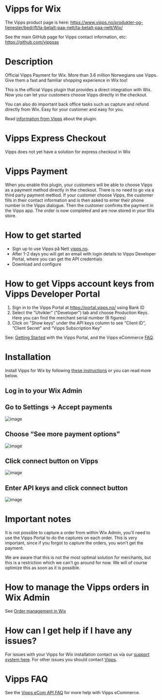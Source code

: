 # Vipps for Wix

The Vipps product page is here: https://www.vipps.no/produkter-og-tjenester/bedrift/ta-betalt-paa-nett/ta-betalt-paa-nett/Wix/

See the main GitHub page for Vipps contact information, etc: https://github.com/vippsas 

# Description

Official Vipps Payment for Wix. More than 3.6 million Norwegians use Vipps. Give them a fast and familiar shopping experience in Wix too!

This is the official Vipps plugin that provides a direct integration with Wix. Now you can let your customers choose Vipps directly in the checkout.

You can also do important back office tasks such as capture and refund directly from Wix. Easy for your customer and easy for you.

Read [information from Vipps](https://www.vipps.no/produkter-og-tjenester/bedrift/ta-betalt-paa-nett/ta-betalt-paa-nett/Wix/) about the plugin.

# Vipps Express Checkout
Vipps does not yet have a solution for express checkout in Wix

# Vipps Payment
When you enable this plugin, your customers will be able to choose Vipps as a payment method directly in the checkout. There is no need to go via a third party payment method. If your customer choose Vipps, the customer fills in their contact information and is then asked to enter their phone number in the Vipps dialogue. Then the customer confirms the payment in the Vipps app. The order is now completed and are now stored in your Wix store.

# How to get started
- Sign up to use Vipps på Nett [vipps.no](https://portal.vipps.no/login).
- After 1-2 days you will get an email with login details to Vipps Developer Portal, where you can get the API credentials
- Download and configure

# How to get Vipps account keys from Vipps Developer Portal
1. Sign in to the Vipps Portal at https://portal.vipps.no/ using Bank ID
2. Select the "Utvikler" ("Developer") tab and choose Production Keys. Here you can find the merchant serial number (6 figures)
3. Click on "Show keys" under the API keys column to see “Client ID”, “Client Secret” and “Vipps Subscription Key”

See: [Getting Started](https://github.com/vippsas/vipps-developers/blob/master/vipps-developer-portal-getting-started.md) with the Vipps Portal, and the Vipps eCommerce [FAQ](https://github.com/vippsas/vipps-ecom-api/blob/master/vipps-ecom-api-faq.md).

# Installation
Install Vipps for Wix by following [these instructions](https://crude.no/vipps-for-wix/) or you can read more below.

## Log in to your Wix Admin
## Go to Settings -> Accept payments
![image](https://user-images.githubusercontent.com/61109180/132360200-30587852-ebab-443b-94d1-ac01606301c0.png)

## Choose “See more payment options”
![image](https://user-images.githubusercontent.com/61109180/132362154-4246aaed-995e-41f9-8ba0-2bb142f66794.png)

## Click connect button on Vipps
![image](https://user-images.githubusercontent.com/61109180/132362264-f25a9a7d-b4ba-4339-862f-4c260743bc69.png)

## Enter API keys and click connect button
![image](https://user-images.githubusercontent.com/61109180/132362356-7900361e-ca7f-4092-9a9e-784e8afe7fcb.png)

# Important notes
It is not possible to capture a order from within Wix Admin, you'll need to use the Vipps Portal to do the captures on each order. This is very important, since if you forgot to capture the orders, you won't get the payment.

We are aware that this is not the most optimal solution for merchants, but this is a restriction which we can't go around for now. We will of course optimize this as soon as it is possible.

# How to manage the Vipps orders in Wix Admin
See [Order management in Wix](https://github.com/vippsas/vipps-wix/blob/main/order-management.md)

# How can I get help if I have any issues?
For issues with your Vipps for Wix installation contact us via our [support system here](https://crude.no/vipps-wix-support/). For other issues you should contact [Vipps](https://github.com/vippsas/vipps-developers/blob/master/contact.md).

# Vipps FAQ
See the [Vipps eCom API FAQ](https://github.com/vippsas/vipps-ecom-api/blob/master/vipps-ecom-api-faq.md) for more help with Vipps eCommerce.
